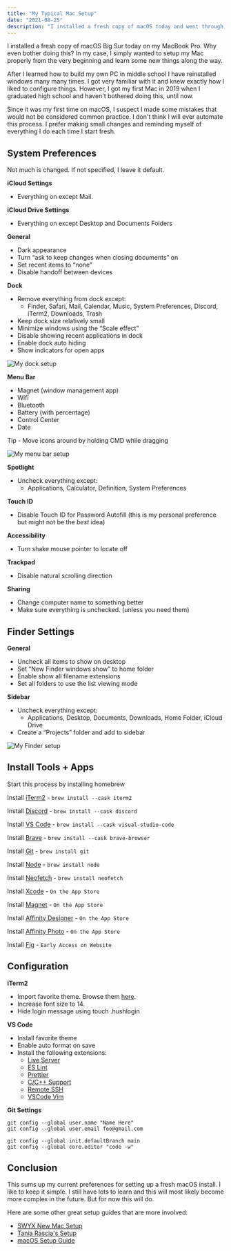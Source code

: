 ```yaml
---
title: "My Typical Mac Setup"
date: "2021-08-25"
description: "I installed a fresh copy of macOS today and went through my typical setup process. This article goes over all the software, settings and configuration I do as a developer."
---
```


I installed a fresh copy of macOS Big Sur today on my MacBook Pro. Why even bother doing this? In my case, I simply wanted to setup my Mac properly from the very beginning and learn some new things along the way.

After I learned how to build my own PC in middle school I have reinstalled windows many many times. I got very familiar with it and knew exactly how I liked to configure things. However, I got my first Mac in 2019 when I graduated high school and haven't bothered doing this, until now.

Since it was my first time on macOS, I suspect I made some mistakes that would not be considered common practice. I don't think I will ever automate this process. I prefer making small changes and reminding myself of everything I do each time I start fresh.

## System Preferences

Not much is changed. If not specified, I leave it default.

**iCloud Settings**

- Everything on except Mail.

**iCloud Drive Settings**

- Everything on except Desktop and Documents Folders

**General**

- Dark appearance
- Turn “ask to keep changes when closing documents” on
- Set recent items to “none”
- Disable handoff between devices

**Dock**

- Remove everything from dock except:
  - Finder, Safari, Mail, Calendar, Music, System Preferences, Discord, iTerm2, Downloads, Trash
- Keep dock size relatively small
- Minimize windows using the “Scale effect”
- Disable showing recent applications in dock
- Enable dock auto hiding
- Show indicators for open apps

![My dock setup](https://i.imgur.com/lUOqEkb.png)

**Menu Bar**

- Magnet (window management app)
- Wifi
- Bluetooth
- Battery (with percentage)
- Control Center
- Date

Tip - Move icons around by holding CMD while dragging

![My menu bar setup](https://i.imgur.com/UfxgEP2.png)

**Spotlight**

- Uncheck everything except:
  - Applications, Calculator, Definition, System Preferences

**Touch ID**

- Disable Touch ID for Password Autofill (this is my personal preference but might not be the _best_ idea)

**Accessibility**

- Turn shake mouse pointer to locate off

**Trackpad**

- Disable natural scrolling direction

**Sharing**

- Change computer name to something better
- Make sure everything is unchecked. (unless you need them)

## Finder Settings

**General**

- Uncheck all items to show on desktop
- Set “New Finder windows show” to home folder
- Enable show all filename extensions
- Set all folders to use the list viewing mode

**Sidebar**

- Uncheck everything except:
  - Applications, Desktop, Documents, Downloads, Home Folder, iCloud Drive
- Create a “Projects” folder and add to sidebar

![My Finder setup](https://i.imgur.com/VGNCSeN.png)

## Install Tools + Apps

Start this process by installing homebrew

Install [iTerm2](https://iterm2.com) -
`brew install --cask iterm2`

Install [Discord](https://discord.com) -
`brew install --cask discord`

Install [VS Code](https://code.visualstudio.com) -
`brew install --cask visual-studio-code`

Install [Brave](https://brave.com) -
`brew install --cask brave-browser`

Install [Git](https://git-scm.com) -
`brew install git`

Install [Node](https://nodejs.org/en/) -
`brew install node`

Install [Neofetch](https://github.com/dylanaraps/neofetch) -
`brew install neofetch`

Install [Xcode](https://developer.apple.com/xcode/) -
`On the App Store`

Install [Magnet](https://magnet.crowdcafe.com) -
`On the App Store`

Install [Affinity Designer](https://affinity.serif.com/en-us/designer/) -
`On the App Store`

Install [Affinity Photo](https://affinity.serif.com/en-us/photo/) -
`On the App Store`

Install [Fig](https://fig.io) -
`Early Access on Website`

## Configuration

**iTerm2**

- Import favorite theme. Browse them [here](https://iterm2colorschemes.com).
- Increase font size to 14.
- Hide login message using touch .hushlogin

**VS Code**

- Install favorite theme
- Enable auto format on save
- Install the following extensions:
  - [Live Server](https://marketplace.visualstudio.com/items?itemName=ritwickdey.LiveServer)
  - [ES Lint](https://marketplace.visualstudio.com/items?itemName=dbaeumer.vscode-eslint)
  - [Prettier](https://marketplace.visualstudio.com/items?itemName=esbenp.prettier-vscode)
  - [C/C++ Support](https://marketplace.visualstudio.com/items?itemName=ms-vscode.cpptools)
  - [Remote SSH](https://marketplace.visualstudio.com/items?itemName=ms-vscode-remote.remote-ssh)
  - [VSCode Vim](https://marketplace.visualstudio.com/items?itemName=vscodevim.vim)

**Git Settings**

```shell
git config --global user.name "Name Here"
git config --global user.email foo@gmail.com

git config --global init.defaultBranch main
git config --global core.editor "code -w"
```

## Conclusion

This sums up my current preferences for setting up a fresh macOS install. I like to keep it simple. I still have lots to learn and this will most likely become more complex in the future. But for now this will do.

Here are some other great setup guides that are more involved:

- [SWYX New Mac Setup](https://www.swyx.io/new-mac-setup-2021/)
- [Tania Rascia's Setup](https://www.taniarascia.com/setting-up-a-brand-new-mac-for-development/?ck_subscriber_id=591519942)
- [macOS Setup Guide](http://sourabhbajaj.com/mac-setup/)

